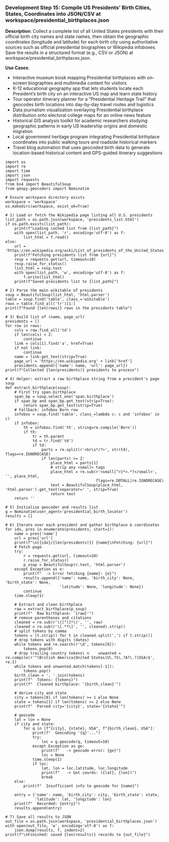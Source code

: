 ### Development Step 15: Compile US Presidents’ Birth Cities, States, Coordinates into JSON/CSV at workspace/presidential_birthplaces.json

**Description**: Collect a complete list of all United States presidents with their official birth city names and state names, then obtain the geographic coordinates (longitude and latitude) for each birth city using authoritative sources such as official presidential biographies or Wikipedia infoboxes. Save the results in a structured format (e.g., CSV or JSON) at workspace/presidential_birthplaces.json.

**Use Cases**:
- Interactive museum kiosk mapping Presidential birthplaces with on-screen biographies and multimedia content for visitors
- K-12 educational geography app that lets students locate each President’s birth city on an interactive US map and learn state history
- Tour operator itinerary planner for a “Presidential Heritage Trail” that geocodes birth locations into day-by-day travel routes and logistics
- Data journalism visualization overlaying Presidential birthplace distribution onto electoral college maps for an online news feature
- Historical GIS analysis toolkit for academic researchers studying geographic patterns in early US leadership origins and domestic migration
- Local government heritage program integrating Presidential birthplace coordinates into public walking tours and roadside historical markers
- Travel blog automation that uses geocoded birth data to generate location-based historical content and GPS-guided itinerary suggestions

```
import os
import re
import time
import json
import requests
from bs4 import BeautifulSoup
from geopy.geocoders import Nominatim

# Ensure workspace directory exists
workspace = 'workspace'
os.makedirs(workspace, exist_ok=True)

# 1) Load or fetch the Wikipedia page listing all U.S. presidents
list_path = os.path.join(workspace, 'presidents_list.html')
if os.path.exists(list_path):
    print(f"Loading cached list from {list_path}")
    with open(list_path, 'r', encoding='utf-8') as f:
        list_html = f.read()
else:
    url = 'https://en.wikipedia.org/wiki/List_of_presidents_of_the_United_States'
    print(f"Fetching presidents list from {url}")
    resp = requests.get(url, timeout=10)
    resp.raise_for_status()
    list_html = resp.text
    with open(list_path, 'w', encoding='utf-8') as f:
        f.write(list_html)
    print(f"Saved presidents list to {list_path}")

# 2) Parse the main wikitable of presidents
soup = BeautifulSoup(list_html, 'html.parser')
table = soup.find('table', class_='wikitable')
rows = table.find_all('tr')[1:]
print(f"Found {len(rows)} rows in the presidents table")

# 3) Build list of (name, page_url)
presidents = []
for row in rows:
    cols = row.find_all('td')
    if len(cols) < 2:
        continue
    link = cols[1].find('a', href=True)
    if not link:
        continue
    name = link.get_text(strip=True)
    page_url = 'https://en.wikipedia.org' + link['href']
    presidents.append({'name': name, 'url': page_url})
print(f"Collected {len(presidents)} presidents to process")

# 4) Helper: extract a raw birthplace string from a president's page soup
def extract_birthplace(soup):
    # First try span.birthplace
    span_bp = soup.select_one('span.birthplace')
    if span_bp and span_bp.get_text(strip=True):
        return span_bp.get_text(strip=True)
    # Fallback: infobox Born row
    infobox = soup.find('table', class_=lambda c: c and 'infobox' in c)
    if infobox:
        th = infobox.find('th', string=re.compile('Born'))
        if th:
            tr = th.parent
            td = tr.find('td')
            if td:
                parts = re.split(r'<br\s*/?>', str(td), flags=re.IGNORECASE)
                if len(parts) >= 2:
                    place_html = parts[1]
                    # strip any <small> tags
                    place_html = re.sub(r'<small[^>]*>.*?</small>', '', place_html,
                                        flags=re.DOTALL|re.IGNORECASE)
                    text = BeautifulSoup(place_html, 'html.parser').get_text(separator=' ', strip=True)
                    return text
    return ''

# 5) Initialize geocoder and results list
g = Nominatim(user_agent='presidential_birth_locator')
results = []

# 6) Iterate over each president and gather birthplace & coordinates
for idx, pres in enumerate(presidents, start=1):
    name = pres['name']
    url = pres['url']
    print(f"\n[{idx}/{len(presidents)}] {name}\nFetching: {url}")
    # Fetch page
    try:
        r = requests.get(url, timeout=10)
        r.raise_for_status()
        p_soup = BeautifulSoup(r.text, 'html.parser')
    except Exception as e:
        print(f"  -> Error fetching {name}: {e}")
        results.append({'name': name, 'birth_city': None, 'birth_state': None,
                        'latitude': None, 'longitude': None})
        continue
    time.sleep(1)

    # Extract and clean birthplace
    raw = extract_birthplace(p_soup)
    print(f"  Raw birthplace: '{raw}'")
    # remove parentheses and citations
    cleaned = re.sub(r'\([^)]*\)', '', raw)
    cleaned = re.sub(r'\[.*?\]', '', cleaned).strip()
    # split tokens by comma
    tokens = [t.strip() for t in cleaned.split(',') if t.strip()]
    # drop tokens with digits (dates)
    while tokens and re.search(r'\d', tokens[0]):
        tokens.pop(0)
    # drop trailing country tokens\ n    unwanted = re.compile(r'^(British America|United States|U\.?S\.?A?\.?|USA)$', re.I)
    while tokens and unwanted.match(tokens[-1]):
        tokens.pop()
    birth_clean = ', '.join(tokens)
    print(f"  Tokens: {tokens}")
    print(f"  Cleaned birthplace: '{birth_clean}'")

    # derive city and state
    city = tokens[0] if len(tokens) >= 1 else None
    state = tokens[1] if len(tokens) >= 2 else None
    print(f"  Parsed city='{city}', state='{state}'")

    # geocode
    lat = lon = None
    if city and state:
        for q in [f"{city}, {state}, USA", f"{birth_clean}, USA"]:
            print(f"  Geocoding '{q}'...")
            try:
                loc = g.geocode(q, timeout=10)
            except Exception as ge:
                print(f"   -> geocode error: {ge}")
                loc = None
            time.sleep(1)
            if loc:
                lat, lon = loc.latitude, loc.longitude
                print(f"   -> Got coords: ({lat}, {lon})")
                break
    else:
        print(f"  Insufficient info to geocode for {name}")

    entry = {'name': name, 'birth_city': city, 'birth_state': state,
             'latitude': lat, 'longitude': lon}
    print(f"  Recorded: {entry}")
    results.append(entry)

# 7) Save all results to JSON
out_file = os.path.join(workspace, 'presidential_birthplaces.json')
with open(out_file, 'w', encoding='utf-8') as f:
    json.dump(results, f, indent=2)
print(f"\nFinished: saved {len(results)} records to {out_file}")
```